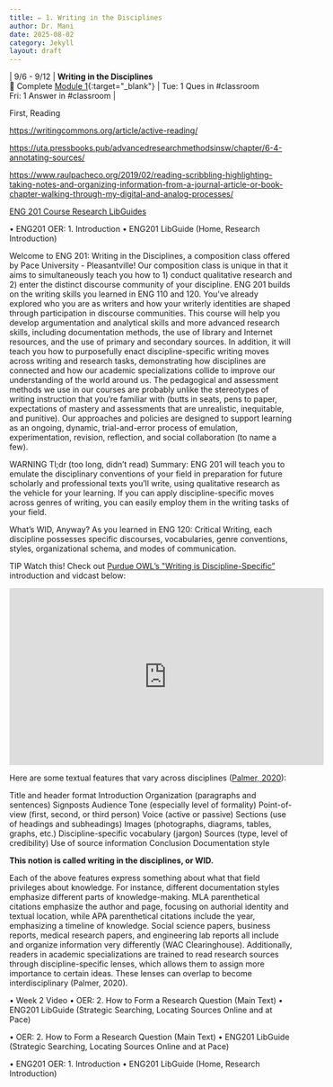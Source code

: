 ```yaml
---
title: ✏️ 1. Writing in the Disciplines
author: Dr. Mani
date: 2025-08-02
category: Jekyll
layout: draft
---
```


| 9/6 - 9/12 | **Writing in the Disciplines** <br/> 🔖 Complete [Module 1](/eng201-oer/jekyll/2025-08-02-w2.html){:target="_blank"}  | Tue: 1 Ques in #classroom <br/> Fri: 1 Answer in #classroom |


First, Reading

https://writingcommons.org/article/active-reading/

https://uta.pressbooks.pub/advancedresearchmethodsinsw/chapter/6-4-annotating-sources/

https://www.raulpacheco.org/2019/02/reading-scribbling-highlighting-taking-notes-and-organizing-information-from-a-journal-article-or-book-chapter-walking-through-my-digital-and-analog-processes/

[ENG 201 Course Research LibGuides](https://classes.pace.edu/d2l/le/content/446377/viewContent/3345568/View)


•	ENG201 OER: 1. Introduction
•	ENG201 LibGuide (Home, Research Introduction)

Welcome to ENG 201: Writing in the Disciplines, a composition class offered by Pace University - Pleasantville! Our composition class is unique in that it aims to simultaneously teach you how to 1) conduct qualitative research and 2) enter the distinct discourse community of your discipline. 
ENG 201 builds on the writing skills you learned in ENG 110 and 120. You’ve already explored who you are as writers and how your writerly identities are shaped through participation in discourse communities. This course will help you develop argumentation and analytical skills and more advanced research skills, including documentation methods, the use of library and Internet resources, and the use of primary and secondary sources. In addition, it will teach you how to purposefully enact discipline-specific writing moves across writing and research tasks, demonstrating how disciplines are connected and how our academic specializations collide to improve our understanding of the world around us.
The pedagogical and assessment methods we use in our courses are probably unlike the stereotypes of writing instruction that you’re familiar with (butts in seats, pens to paper, expectations of mastery and assessments that are unrealistic, inequitable, and punitive). Our approaches and policies are designed to support learning as an ongoing, dynamic, trial-and-error process of emulation, experimentation, revision, reflection, and social collaboration (to name a few). 

WARNING
Tl;dr (too long, didn’t read) Summary: ENG 201 will teach you to emulate the disciplinary conventions of your field in preparation for future scholarly and professional texts you’ll write, using qualitative research as the vehicle for your learning. If you can apply discipline-specific moves across genres of writing, you can easily employ them in the writing tasks of your field.


What’s WID, Anyway?
As you learned in ENG 120: Critical Writing, each discipline possesses specific discourses, vocabularies, genre conventions, styles, organizational schema, and modes of communication. 


TIP
Watch this!
Check out [Purdue OWL’s "Writing is Discipline-Specific”](https://owl.purdue.edu/owl/graduate_writing/introduction_graduate_writing/writing_is_discipline%20specific.html) introduction and vidcast below:

<iframe width="560" height="315" src="https://www.youtube.com/embed/Mao7p2kIkTc?si=I_HaSF2FAbOPYPl6" title="YouTube video player" frameborder="0" allow="accelerometer; autoplay; clipboard-write; encrypted-media; gyroscope; picture-in-picture; web-share" referrerpolicy="strict-origin-when-cross-origin" allowfullscreen></iframe>

Here are some textual features that vary across disciplines ([Palmer, 2020](https://oer.pressbooks.pub/roughwritersguide/chapter/chapter-1/)):


Title and header format
Introduction
Organization (paragraphs and sentences)
Signposts
Audience
Tone (especially level of formality)
Point-of-view (first, second, or third person)
Voice (active or passive)
Sections (use of headings and subheadings)
Images (photographs, diagrams, tables, graphs, etc.)
Discipline-specific vocabulary (jargon)
Sources (type, level of credibility)
Use of source information
Conclusion
Documentation style


**This notion is called writing in the disciplines, or WID.**

Each of the above features express something about what that field privileges about knowledge. For instance, different documentation styles emphasize different parts of knowledge-making. MLA parenthetical citations emphasize the author and page, focusing on authorial identity and textual location, while APA parenthetical citations include the year, emphasizing a timeline of knowledge. Social science papers, business reports, medical research papers, and engineering lab reports all include and organize information very differently (WAC Clearinghouse).
Additionally, readers in academic specializations are trained to read research sources through discipline-specific lenses, which allows them to assign more importance to certain ideas. These lenses can overlap to become interdisciplinary (Palmer, 2020).



•	Week 2 Video
•	OER: 2. How to Form a Research Question (Main Text)
•	ENG201 LibGuide (Strategic Searching, Locating Sources Online and at Pace)



•	OER: 2. How to Form a Research Question (Main Text)
•	ENG201 LibGuide (Strategic Searching, Locating Sources Online and at Pace)


•	ENG201 OER: 1. Introduction
•	ENG201 LibGuide (Home, Research Introduction)